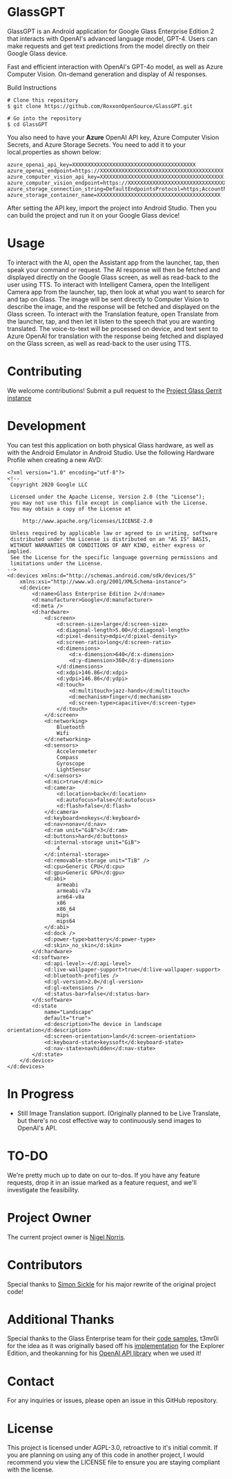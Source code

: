 
# GlassGPT
GlassGPT is an Android application for Google Glass Enterprise Edition 2 that interacts with OpenAI's advanced language model, GPT-4. Users can make requests and get text predictions from the model directly on their Google Glass device.

Fast and efficient interaction with OpenAI's GPT-4o model, as well as Azure Computer Vision. On-demand generation and display of AI responses. 

Build Instructions
```
# Clone this repository
$ git clone https://github.com/RoxxonOpenSource/GlassGPT.git

# Go into the repository
$ cd GlassGPT
```
You also need to have your **Azure** OpenAI API key, Azure Computer Vision Secrets, and Azure Storage Secrets. You need to add it to your local.properties as shown below:
```
azure_openai_api_key=XXXXXXXXXXXXXXXXXXXXXXXXXXXXXXXXXXXXXXXX
azure_openai_endpoint=https://XXXXXXXXXXXXXXXXXXXXXXXXXXXXXXXXXXXXXXXX.openai.azure.com/
azure_computer_vision_api_key=XXXXXXXXXXXXXXXXXXXXXXXXXXXXXXXXXXXXXXXX
azure_computer_vision_endpoint=https://XXXXXXXXXXXXXXXXXXXXXXXXXXXXXXXXXXXXXXXX.cognitiveservices.azure.com/
azure_storage_connection_string=DefaultEndpointsProtocol=https;AccountName=XXXXXXXXXXXXXXXX;AccountKey=XXXXXXXXXXXXXXXXXXXXXXXXXXXXXXXXXXXXXXXX;EndpointSuffix=core.windows.net
azure_storage_container_name=XXXXXXXXXXXXXXXXXXXXXXXXXXXXXXXXXXXXXXXX
```

After setting the API key, import the project into Android Studio. Then you can build the project and run it on your Google Glass device!

# Usage
To interact with the AI, open the Assistant app from the launcher, tap, then speak your command or request. The AI response will then be fetched and displayed directly on the Google Glass screen, as well as read-back to the user using TTS.
To interact with Intelligent Camera, open the Intelligent Camera app from the launcher, tap, then look at what you want to search for and tap on Glass. The image will be sent directly to Computer Vision to describe the image, and the response will be fetched and displayed on the Glass screen. 
To interact with the Translation feature, open Translate from the launcher, tap, and then let it listen to the speech that you are wanting translated. The voice-to-text will be processed on device, and text sent to Azure OpenAI for translation with the response being fetched and displayed on the Glass screen, as well as read-back to the user using TTS.

# Contributing
We welcome contributions! Submit a pull request to the [Project Glass Gerrit instance](https://review.projectglass.xyz)

# Development
You can test this application on both physical Glass hardware, as well as with the Android Emulator in Android Studio.
Use the following Hardware Profile when creating a new AVD:
```
<?xml version="1.0" encoding="utf-8"?>
<!--
 Copyright 2020 Google LLC

 Licensed under the Apache License, Version 2.0 (the "License");
 you may not use this file except in compliance with the License.
 You may obtain a copy of the License at

     http://www.apache.org/licenses/LICENSE-2.0

 Unless required by applicable law or agreed to in writing, software
 distributed under the License is distributed on an "AS IS" BASIS,
 WITHOUT WARRANTIES OR CONDITIONS OF ANY KIND, either express or implied.
 See the License for the specific language governing permissions and
 limitations under the License.
-->
<d:devices xmlns:d="http://schemas.android.com/sdk/devices/5"
    xmlns:xsi="http://www.w3.org/2001/XMLSchema-instance">
    <d:device>
        <d:name>Glass Enterprise Edition 2</d:name>
        <d:manufacturer>Google</d:manufacturer>
        <d:meta />
        <d:hardware>
            <d:screen>
                <d:screen-size>large</d:screen-size>
                <d:diagonal-length>5.00</d:diagonal-length>
                <d:pixel-density>mdpi</d:pixel-density>
                <d:screen-ratio>long</d:screen-ratio>
                <d:dimensions>
                    <d:x-dimension>640</d:x-dimension>
                    <d:y-dimension>360</d:y-dimension>
                </d:dimensions>
                <d:xdpi>146.86</d:xdpi>
                <d:ydpi>146.86</d:ydpi>
                <d:touch>
                    <d:multitouch>jazz-hands</d:multitouch>
                    <d:mechanism>finger</d:mechanism>
                    <d:screen-type>capacitive</d:screen-type>
                </d:touch>
            </d:screen>
            <d:networking>
                Bluetooth
                Wifi
            </d:networking>
            <d:sensors>
                Accelerometer
                Compass
                Gyroscope
                LightSensor
            </d:sensors>
            <d:mic>true</d:mic>
            <d:camera>
                <d:location>back</d:location>
                <d:autofocus>false</d:autofocus>
                <d:flash>false</d:flash>
            </d:camera>
            <d:keyboard>nokeys</d:keyboard>
            <d:nav>nonav</d:nav>
            <d:ram unit="GiB">3</d:ram>
            <d:buttons>hard</d:buttons>
            <d:internal-storage unit="GiB">
                4
            </d:internal-storage>
            <d:removable-storage unit="TiB" />
            <d:cpu>Generic CPU</d:cpu>
            <d:gpu>Generic GPU</d:gpu>
            <d:abi>
                armeabi
                armeabi-v7a
                arm64-v8a
                x86
                x86_64
                mips
                mips64
            </d:abi>
            <d:dock />
            <d:power-type>battery</d:power-type>
            <d:skin>_no_skin</d:skin>
        </d:hardware>
        <d:software>
            <d:api-level>-</d:api-level>
            <d:live-wallpaper-support>true</d:live-wallpaper-support>
            <d:bluetooth-profiles />
            <d:gl-version>2.0</d:gl-version>
            <d:gl-extensions />
            <d:status-bar>false</d:status-bar>
        </d:software>
        <d:state
            name="Landscape"
            default="true">
            <d:description>The device in landscape orientation</d:description>
            <d:screen-orientation>land</d:screen-orientation>
            <d:keyboard-state>keyssoft</d:keyboard-state>
            <d:nav-state>navhidden</d:nav-state>
        </d:state>
    </d:device>
</d:devices>
```

# In Progress
- Still Image Translation support. (Originally planned to be Live Translate, but there's no cost effective way to continuously send images to OpenAI's API.

# TO-DO
We're pretty much up to date on our to-dos. If you have any feature requests, drop it in an issue marked as a feature request, and we'll investigate the feasibility. 

# Project Owner
The current project owner is [Nigel Norris](https://github.com/TheNameIsNigel).

# Contributors
Special thanks to [Simon Sickle](https://github.com/simonsickle) for his major rewrite of the original project code!

# Additional Thanks
Special thanks to the Glass Enterprise team for their [code samples](https://github.com/googlesamples/glass-enterprise-samples), t3mr0i for the idea as it was originally based off his [implementation](https://github.com/t3mr0i/ChatGPTGlass) for the Explorer Edition, and theokanning for his [OpenAI API library](https://github.com/TheoKanning/openai-java) when we used it!

# Contact
For any inquiries or issues, please open an issue in this GitHub repository.

# License
This project is licensed under AGPL-3.0, retroactive to it's initial commit. If you are planning on using any of this code in another project, I would recommend you view the LICENSE file to ensure you are staying compliant with the license.
